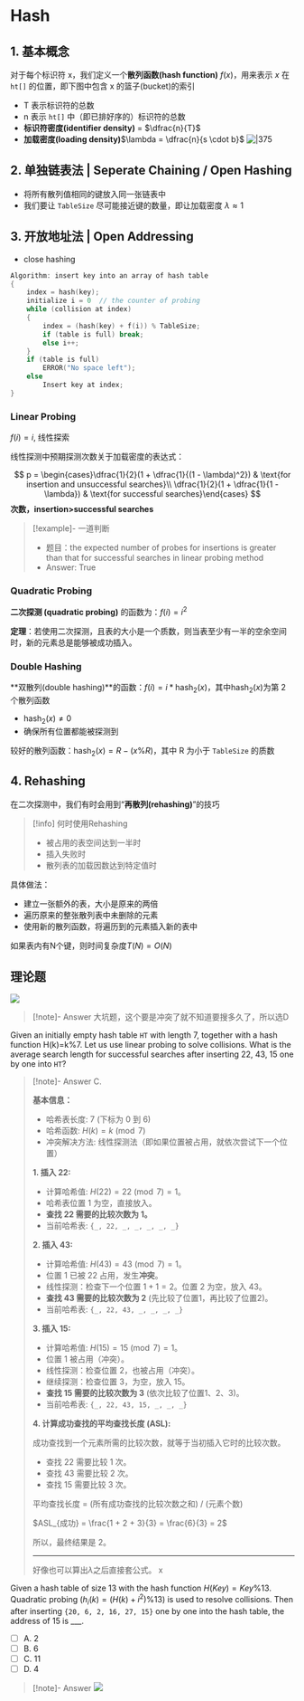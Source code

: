 # Hash
## 1. 基本概念
对于每个标识符 x，我们定义一个**散列函数(hash function)** $f(x)$，用来表示 $x$ 在 `ht[]` 的位置，即下图中包含 x 的篮子(bucket)的索引

+ T 表示标识符的总数
+ n 表示 `ht[]` 中（即已排好序的）标识符的总数
+ **标识符密度(identifier density)** = $\dfrac{n}{T}$
+ **加载密度(loading density)**$\lambda = \dfrac{n}{s \cdot b}$
![|375](Pasted%20image%2020250622094700.png)

## 2. 单独链表法 | Seperate Chaining / Open Hashing

- 将所有散列值相同的键放入同一张链表中
- 我们要让 `TableSize` 尽可能接近键的数量，即让加载密度 $\lambda \approx 1$

## 3. 开放地址法 |  Open Addressing
- close hashing

```c
Algorithm: insert key into an array of hash table
{
    index = hash(key);
    initialize i = 0  // the counter of probing
    while (collision at index)
    {
        index = (hash(key) + f(i)) % TableSize;
        if (table is full) break;
        else i++;
    }
    if (table is full)
        ERROR("No space left");
    else
        Insert key at index;
}
```

### Linear Probing
$f(i)=i$, 线性探索

线性探测中预期探测次数关于加载密度的表达式：

$$
p = \begin{cases}\dfrac{1}{2}(1 + \dfrac{1}{(1 - \lambda)^2}) & \text{for insertion and unsuccessful searches}\\ \dfrac{1}{2}(1 + \dfrac{1}{1 - \lambda}) & \text{for successful searches}\end{cases}
$$
**次数，insertion>successful searches**

> [!example]- 一道判断
> - 题目：the expected number of probes for insertions is greater than that for successful searches in linear probing method
> - Answer: True

### Quadratic Probing
**二次探测 (quadratic probing)** 的函数为：$f(i)=i^2$

**定理**：若使用二次探测，且表的大小是一个质数，则当表至少有一半的空余空间时，新的元素总是能够被成功插入。

### Double Hashing

**双散列(double hashing)**的函数：$f(i) = i * \mathrm{hash}_2(x)$，其中$\mathrm{hash}_2(x)$为第 2 个散列函数

+ $\mathrm{hash}_2(x) \ne 0$
+ 确保所有位置都能被探测到

较好的散列函数：$\mathrm{hash}_2(x) = R - (x \% R)$，其中 R 为小于 `TableSize` 的质数

## 4. Rehashing

在二次探测中，我们有时会用到“**再散列(rehashing)**”的技巧

> [!info] 何时使用Rehashing
> + 被占用的表空间达到一半时
> + 插入失败时
> + 散列表的加载因数达到特定值时

具体做法：

+ 建立一张额外的表，大小是原来的两倍
+ 遍历原来的整张散列表中未删除的元素
+ 使用新的散列函数，将遍历到的元素插入新的表中

如果表内有N个键，则时间复杂度$T(N) = O(N)$

## 理论题

![](Pasted%20image%2020250622095849.png)

> [!note]- Answer
> 大坑题，这个要是冲突了就不知道要搜多久了，所以选D

Given an initially empty hash table `HT` with length 7, together with a hash function H(k)=k%7. Let us use linear probing to solve collisions. What is the average search length for successful searches after inserting 22, 43, 15 one by one into `HT`?

> [!note]- Answer
> C.
> 
> **基本信息：**
> *   哈希表长度: 7 (下标为 0 到 6)
> *   哈希函数: $H(k) = k \pmod 7$
> *   冲突解决方法: 线性探测法（即如果位置被占用，就依次尝试下一个位置）
> 
> **1. 插入 22:**
> *   计算哈希值: $H(22) = 22 \pmod 7 = 1$。
> *   哈希表位置 1 为空，直接放入。
> *   **查找 22 需要的比较次数为 1。**
> *   当前哈希表: `{_, 22, _, _, _, _, _}`
> 
> **2. 插入 43:**
> *   计算哈希值: $H(43) = 43 \pmod 7 = 1$。
> *   位置 1 已被 22 占用，发生**冲突**。
> *   线性探测：检查下一个位置 $1+1=2$。位置 2 为空，放入 43。
> *   **查找 43 需要的比较次数为 2** (先比较了位置1，再比较了位置2)。
> *   当前哈希表: `{_, 22, 43, _, _, _, _}`
> 
> **3. 插入 15:**
> *   计算哈希值: $H(15) = 15 \pmod 7 = 1$。
> *   位置 1 被占用（冲突）。
> *   线性探测：检查位置 2，也被占用（冲突）。
> *   继续探测：检查位置 3，为空，放入 15。
> *   **查找 15 需要的比较次数为 3** (依次比较了位置1、2、3)。
> *   当前哈希表: `{_, 22, 43, 15, _, _, _}`
> 
> **4. 计算成功查找的平均查找长度 (ASL):**
> 
> 成功查找到一个元素所需的比较次数，就等于当初插入它时的比较次数。
> 
> *   查找 22 需要比较 1 次。
> *   查找 43 需要比较 2 次。
> *   查找 15 需要比较 3 次。
> 
> 平均查找长度 = (所有成功查找的比较次数之和) / (元素个数)
> 
> $ASL_{成功} = \frac{1 + 2 + 3}{3} = \frac{6}{3} = 2$
> 
> 所以，最终结果是 2。
>
>---
>好像也可以算出$\lambda$之后直接套公式。 
x


 Given a hash table of size 13 with the hash function $H(Key) = Key \% 13$. Quadratic probing ($h_i(k) = (H(k) + i^2) \% 13$) is used to resolve collisions. Then after inserting `{20, 6, 2, 16, 27, 15}` one by one into the hash table, the address of 15 is ___.
- [ ] A. 2
- [ ] B. 6
- [ ] C. 11
- [ ] D. 4

> [!note]- Answer
> ![](img_v3_02ng_dc876451-ef6b-4e46-a7a4-fc49db64194g.jpg)
